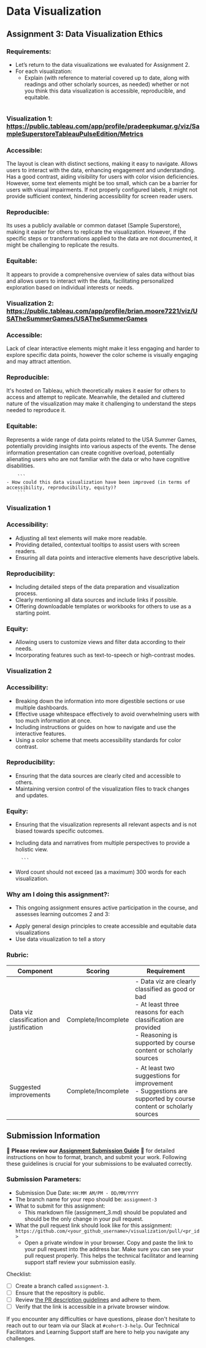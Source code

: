 # Data Visualization

## Assignment 3: Data Visualization Ethics

### Requirements:
- Let’s return to the data visualizations we evaluated for Assignment 2.  
- For each visualization: 
    - Explain (with reference to material covered up to date, along with readings and other scholarly sources, as needed) whether or not you think this data visualization is accessible, reproducible, and equitable. 
        ```
### Visualization 1:  https://public.tableau.com/app/profile/pradeepkumar.g/viz/SampleSuperstoreTableauPulseEdition/Metrics

### Accessible:
The layout is clean with distinct sections, making it easy to navigate.
Allows users to interact with the data, enhancing engagement and understanding.
 Has a  good contrast, aiding visibility for users with color vision deficiencies.
However, some text elements might be too small, which can be a barrier for users with visual impairments. If not properly configured labels, it  might not provide sufficient context, hindering accessibility for screen reader users.
### Reproducible:
Its uses a publicly available or common dataset (Sample Superstore), making it easier for others to replicate the visualization.
However,  if the specific steps or transformations applied to the data are not documented, it might be challenging to replicate the results.
### Equitable:
It appears to provide a comprehensive overview of sales data without bias and allows users to interact with the data, facilitating personalized exploration based on individual interests or needs.


### Visualization 2: https://public.tableau.com/app/profile/brian.moore7221/viz/USATheSummerGames/USATheSummerGames 

### Accessible:
Lack of clear interactive elements might make it less engaging and harder to explore specific data points, however the color scheme is visually engaging and may attract attention.
### Reproducible:
It's hosted on Tableau, which theoretically makes it easier for others to access and attempt to replicate. Meanwhile, the detailed and cluttered nature of the visualization may make it challenging to understand the steps needed to reproduce it.
### Equitable:
Represents a wide range of data points related to the USA Summer Games, potentially providing insights into various aspects of the events. The dense information presentation can create cognitive overload, potentially alienating users who are not familiar with the data or who have cognitive disabilities.



        ```
    - How could this data visualization have been improved (in terms of accessibility, reproducibility, equity)?  
        ```
### Visualization 1

### Accessibility: 
 - Adjusting all text elements will make more readable.
 - Providing  detailed, contextual tooltips to assist users with screen readers.
 - Ensuring all data points and interactive elements have descriptive labels.
### Reproducibility:
 - Including detailed steps of the data preparation and visualization process.
 - Clearly mentioning  all data sources and include links if possible.
 - Offering  downloadable templates or workbooks for others to use as a starting point.
###  Equity:
- Allowing  users to customize views and filter data according to their needs.
- Incorporating  features such as text-to-speech or high-contrast modes.

### Visualization 2

### Accessibility:
- Breaking  down the information into more digestible sections or use multiple dashboards.
- Effective usage whitespace effectively to avoid overwhelming users with too much information at once.
- Including  instructions or guides on how to navigate and use the interactive features.
- Using  a color scheme that meets accessibility standards for color contrast.
### Reproducibility:
- Ensuring  that the data sources are clearly cited and accessible to others.
- Maintaining  version control of the visualization files to track changes and updates.
### Equity:
- Ensuring  that the visualization represents all relevant aspects and is not biased towards specific outcomes.
- Including  data and narratives from multiple perspectives to provide a holistic view.






        ```

- Word count should not exceed (as a maximum) 300 words for each visualization. 

### Why am I doing this assignment?:
- This ongoing assignment ensures active participation in the course, and assesses learning outcomes 2 and 3:  
* Apply general design principles to create accessible and equitable data visualizations
* Use data visualization to tell a story

### Rubric:
| Component               | Scoring   | Requirement                                                 |
|-------------------------|-----------|-------------------------------------------------------------|
| Data viz classification and justification | Complete/Incomplete | - Data viz are clearly classified as good or bad<br />- At least three reasons for each classification are provided<br />- Reasoning is supported by course content or scholarly sources |
| Suggested improvements  | Complete/Incomplete | - At least two suggestions for improvement<br />- Suggestions are supported by course content or scholarly sources |

## Submission Information

🚨 **Please review our [Assignment Submission Guide](https://github.com/UofT-DSI/onboarding/blob/main/onboarding_documents/submissions.md)** 🚨 for detailed instructions on how to format, branch, and submit your work. Following these guidelines is crucial for your submissions to be evaluated correctly.

### Submission Parameters:
* Submission Due Date: `HH:MM AM/PM - DD/MM/YYYY`
* The branch name for your repo should be: `assignment-3`
* What to submit for this assignment:
    * This markdown file (assignment_3.md) should be populated and should be the only change in your pull request.
* What the pull request link should look like for this assignment: `https://github.com/<your_github_username>/visualization/pull/<pr_id>`
    * Open a private window in your browser. Copy and paste the link to your pull request into the address bar. Make sure you can see your pull request properly. This helps the technical facilitator and learning support staff review your submission easily.

Checklist:
- [ ] Create a branch called `assignment-3`.
- [ ] Ensure that the repository is public.
- [ ] Review [the PR description guidelines](https://github.com/UofT-DSI/onboarding/blob/main/onboarding_documents/submissions.md#guidelines-for-pull-request-descriptions) and adhere to them.
- [ ] Verify that the link is accessible in a private browser window.

If you encounter any difficulties or have questions, please don't hesitate to reach out to our team via our Slack at `#cohort-3-help`. Our Technical Facilitators and Learning Support staff are here to help you navigate any challenges.
